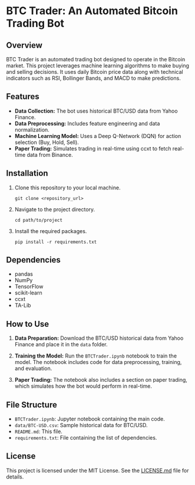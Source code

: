 # BTC Trader: An Automated Bitcoin Trading Bot

## Overview

BTC Trader is an automated trading bot designed to operate in the Bitcoin market. This project leverages machine learning algorithms to make buying and selling decisions. It uses daily Bitcoin price data along with technical indicators such as RSI, Bollinger Bands, and MACD to make predictions.

## Features

- **Data Collection:** The bot uses historical BTC/USD data from Yahoo Finance.
- **Data Preprocessing:** Includes feature engineering and data normalization.
- **Machine Learning Model:** Uses a Deep Q-Network (DQN) for action selection (Buy, Hold, Sell).
- **Paper Trading:** Simulates trading in real-time using ccxt to fetch real-time data from Binance.
  
## Installation

1. Clone this repository to your local machine.
   ```
   git clone <repository_url>
   ```
   
2. Navigate to the project directory.
   ```
   cd path/to/project
   ```
   
3. Install the required packages.
   ```
   pip install -r requirements.txt
   ```

## Dependencies

- pandas
- NumPy
- TensorFlow
- scikit-learn
- ccxt
- TA-Lib

## How to Use

1. **Data Preparation:** Download the BTC/USD historical data from Yahoo Finance and place it in the `data` folder.

2. **Training the Model:** Run the `BTCTrader.ipynb` notebook to train the model. The notebook includes code for data preprocessing, training, and evaluation.

3. **Paper Trading:** The notebook also includes a section on paper trading, which simulates how the bot would perform in real-time.

## File Structure

- `BTCTrader.ipynb`: Jupyter notebook containing the main code.
- `data/BTC-USD.csv`: Sample historical data for BTC/USD.
- `README.md`: This file.
- `requirements.txt`: File containing the list of dependencies.

## License

This project is licensed under the MIT License. See the [LICENSE.md](LICENSE.md) file for details.
